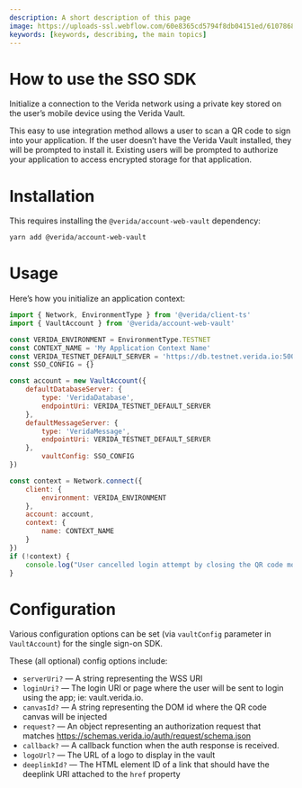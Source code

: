```yaml
---
description: A short description of this page
image: https://uploads-ssl.webflow.com/60e8365cd5794f8db04151ed/6107868980521e0acf27b2d9_favicon.svg
keywords: [keywords, describing, the main topics]
---
```

# How to use the SSO SDK

Initialize a connection to the Verida network using a private key stored on the user’s mobile device using the Verida Vault.

This easy to use integration method allows a user to scan a QR code to sign into your application. If the user doesn’t have the Verida Vault installed, they will be prompted to install it. Existing users will be prompted to authorize your application to access encrypted storage for that application.

# Installation

This requires installing the `@verida/account-web-vault` dependency:

```bash
yarn add @verida/account-web-vault
```

# Usage

Here’s how you initialize an application context:

```jsx
import { Network, EnvironmentType } from '@verida/client-ts'
import { VaultAccount } from '@verida/account-web-vault'

const VERIDA_ENVIRONMENT = EnvironmentType.TESTNET
const CONTEXT_NAME = 'My Application Context Name'
const VERIDA_TESTNET_DEFAULT_SERVER = 'https://db.testnet.verida.io:5002/'
const SSO_CONFIG = {}

const account = new VaultAccount({
    defaultDatabaseServer: {
        type: 'VeridaDatabase',
        endpointUri: VERIDA_TESTNET_DEFAULT_SERVER
    },
    defaultMessageServer: {
        type: 'VeridaMessage',
        endpointUri: VERIDA_TESTNET_DEFAULT_SERVER
    },
        vaultConfig: SSO_CONFIG
})

const context = Network.connect({
    client: {
        environment: VERIDA_ENVIRONMENT
    },
    account: account,
    context: {
        name: CONTEXT_NAME
    }
})
if (!context) {
    console.log("User cancelled login attempt by closing the QR code modal or an unexpected error occurred")
}
```

# Configuration

Various configuration options can be set (via `vaultConfig` parameter in `VaultAccount`) for the single sign-on SDK.

These (all optional) config options include:

- `serverUri?` — A string representing the WSS URI
- `loginUri?` — The login URI or page where the user will be sent to login using the app; ie: vault.verida.io.
- `canvasId?` — A string representing the DOM id where the QR code canvas will be injected
- `request?` — An object representing an authorization request that matches https://schemas.verida.io/auth/request/schema.json
- `callback?` — A callback function when the auth response is received.
- `logoUrl?` — The URL of a logo to display in the vault
- `deeplinkId?` — The HTML element ID of a link that should have the deeplink URI attached to the `href` property